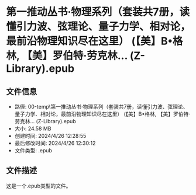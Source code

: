 ﻿# 第一推动丛书·物理系列（套装共7册，读懂引力波、弦理论、量子力学、相对论，最前沿物理知识尽在这里） (【美】B•格林, 【美】罗伯特·劳克林... (Z-Library).epub

## 文件信息
- 路径: 00-temp\第一推动丛书·物理系列（套装共7册，读懂引力波、弦理论、量子力学、相对论，最前沿物理知识尽在这里） (【美】B•格林, 【美】罗伯特·劳克林... (Z-Library).epub
- 大小: 24.58 MB
- 创建时间: 2024/4/26 12:28:55
- 最后修改时间: 2024/4/26 12:30:12
- 文件类型: .epub

## 文件描述
这是一个.epub类型的文件。

